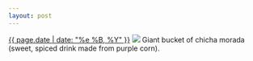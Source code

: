 ```yaml
---
layout: post
---
```


<p>
  <time><a href="/207">{{ page.date | date: "%e %B, %Y" }}</a></time>
  <a href="/207"><img src="{{ site.assets_url }}/207.jpg"/></a>
  <span>Giant bucket of chicha morada (sweet, spiced drink made from purple corn).</span>
</p>
